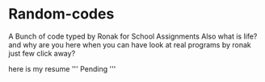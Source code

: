 # Random-codes
A Bunch of code typed by Ronak for School Assignments
Also what is life?
and why are you here when you can have look at real programs by ronak just few click away?


here is my resume 
''' Pending  '''
